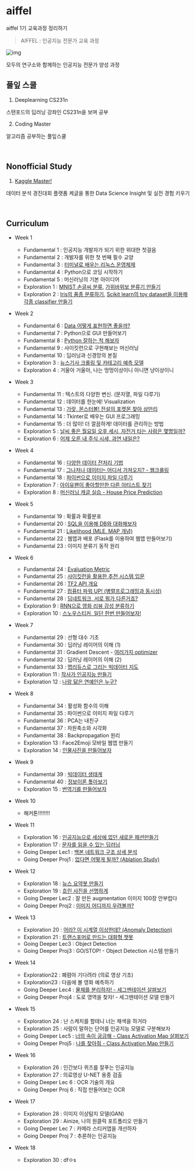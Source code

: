 # aiffel
aiffel 1기 교육과정 정리하기

> AIFFEL : 인공지능 전문가 교육 과정

![img](asset/aiffel.png)


모두의 연구소와 함께하는 인공지능 전문가 양성 과정




## 풀잎 스쿨

1. Deeplearning CS231n

스탠포드의 딥러닝 강좌인 CS231n을 보며 공부

2. Coding Master

알고리즘 공부하는 풀잎스쿨

<br/>


## Nonofficial Study

1. [Kaggle Master!](./kaggle_study/README.md)

데이터 분석 경진대회 플랫폼 케글을 통한 Data Science Insight 및 실전 경험 키우기



<br/>


## Curriculum 

- Week 1
    - Fundamental 1 : 인공지능 개발자가 되기 위한 위대한 첫걸음
    - Fundamental 2 : 개발자를 위한 첫 번째 필수 교양
    - Fundamental 3 : [터미널로 배우는 리눅스 운영체제](./Week1/Fundamental34.md)
    - Fundamental 4 : Python으로 코딩 시작하기
    - Fundamental 5 : 머신러닝의 기본 아이디어
    - Exploration 1 : [MNIST 손글씨 분류](./Week1/Mnist-practice.ipynb), [가위바위보 분류기 만들기](./Week1/Rock-Scissor-Paper.ipynb)
    - Exploration 2 : [Iris의 품종 분류하기](./Week1/Iris-classifier.ipynb), [Scikit learn의 toy dataset을 이용해 각종 classifier 만들기](./Week1/sklearn-toy-dataset-classifier.ipynb)

- Week 2
    - Fundamental 6 : [Data 어떻게 표현하면 좋을까?](./Week2/fundamental6.md)
    - Fundamental 7 : Python으로 GUI 만들어보기
    - Fundamental 8 : [Python 잘하는 척 해보자](./Week2/fundamental8.md)
    - Fundamental 9 : 사이킷런으로 구현해보는 머신러닝
    - Fundamental 10 : 딥러닝과 신경망의 본질
    - Exploration 3 : [뉴스기사 크롤링 및 카테고리 예측 모델](./Week2/Exploration3-NewsCrawling.ipynb)
    - Exploration 4 : 거울아 거울아, 나는 멍멍이상이니 아니면 냥이상이니

- Week 3
    - Fundamental 11 : 텍스트의 다양한 변신. (문자열, 파일 다루기)
    - Fundamental 12 : 데이터를 한눈에! Visualization
    - Fundamental 13 : [가랏, 몬스터볼! 전설의 포켓몬 찾아 삼만리](./Week3/Fundamental13-Pokemon.ipynb)
    - Fundamental 14 : Tkinter로 배우는 GUI 프로그래밍
    - Fundamental 15 : 더 많이! 더 깔끔하게! 데이터를 관리하는 방법
    - Exploration 5 : [날씨 좋은 월요일 오후 세시, 자전거 타는 사람은 몇명일까?](./Week3/Exploration5(4)-bike-regression.ipynb)
    - Exploration 6 : [어제 오른 내 주식 시세, 과연 내일은?](./Week3/Exploration6(1).ipynb)

- Week 4
    - Fundamental 16 : [다양한 데이터 전처리 기법](./Week4/Fundamental16.ipynb)
    - Fundamental 17 : [그나저나 데이터는 어디서 가져오지? - 웹크롤링](./Week4/Fundamental17.ipynb)
    - Fundamental 18 : [파이썬으로 이미지 파일 다루기](./Week4/Fundamental18.ipynb)
    - Exploration 7 : [아이유팬이 좋아할만한 다른 아티스트 찾기](./Week4/Exploration7\(1\).ipynb)
    - Exploration 8 : [머신러닝 캐글 실습 - House Price Prediction](./Week4/Exploration8\(1\).ipynb)

- Week 5
    - Fundamental 19 : 확률과 확률분포
    - Fundamental 20 : [SQL을 이용해 DB와 대화해보자](./Week5/Fundamental20.ipynb)
    - Fundamental 21 : [Likelihood (MLE. MAP 개념)](./Week5/Fundamental21.ipynb)
    - Fundamental 22 : 웹앱과 배포 (Flask를 이용하여 웹앱 만들어보기)
    - Fundamental 23 : 이미지 분류기 동작 원리

- Week 6
    - Fundamental 24 : [Evaluation Metric](./Week6/Fundamental24.ipynb)
    - Fundamental 25 : [사이킷런을 활용한 추천 시스템 입문](./Week6/Fundamental25.ipynb)
    - Fundamental 26 : [TF2 API 개요](./Week6/Fundamental26.ipynb)
    - Fundamental 27 : [컴퓨터 파워 UP! (병렬프로그래밍과 동시성)](./Week6/Fundamental27.ipynb)
    - Fundamental 28 : [딥네트워크, 서로 뭐가 다른거죠?](./Week6/Fundamental28.ipynb)
    - Exploration 9 : [RNN으로 영화 리뷰 감성 분류하기](./Week6/Exploration9\(1\).ipynb)
    - Exploration 10 : [스노우스티커, 일단 한번 만들어보자!](./Week6/Exploration10\(1\).ipynb)

- Week 7
    - Fundamental 29 : 선형 대수 기초
    - Fundamental 30 : 딥러닝 레이어의 이해 (1)
    - Fundamental 31 : Gradient Descent - [여러가지 optimizer](./Week7/Fundamental31.md)
    - Fundamental 32 : 딥러닝 레이어의 이해 (2)
    - Fundamental 33 : [맵리듀스로 그리는 빅데이터 지도](./Week7/Fundamental33.ipynb)
    - Exploration 11 : [작사가 인공지능 만들기](./Week7/Exploration11\(1\).ipynb)
    - Exploration 12 : [나랑 닮은 연예인은 누구?](./Week7/Exploration12\(2\).ipynb)

- Week 8
    - Fundamental 34 : 활성화 함수의 이해
    - Fundamental 35 : 파이썬으로 이미지 파일 다루기
    - Fundamental 36 : PCA는 내친구
    - Fundamental 37 : 차원축소와 시각화
    - Fundamental 38 : Backpropagation 원리
    - Exploration 13 : Face2Emoji 모바일 웹앱 만들기
    - Exploration 14 : [인물사진을 만들어보자](./Week8/Exploration14\(1\).ipynb)

- Week 9
    - Fundamental 39 : [빅데이터 생태계](./Week8/Fundamental39\(4\).ipynb)
    - Fundamental 40 : [정보이론 톺아보기](./Week9/Fundamental40.ipynb)
    - Exploration 15 : [번역기를 만들어보자](./Week9/Exploration15\(1\).ipynb)

- Week 10
    - 해커톤!!!!!!!!

- Week 11
    - Exploration 16 : [인공지능으로 세상에 없던 새로운 패션만들기](./Week10/Exploration16\(2\).ipynb)
    - Exploration 17 : [문자를 읽을 수 있는 딥러닝](./Week10/Exploration17\(1\).ipynb)
    - Going Deeper Lec1 : [백본 네트워크 구조 상세 분석](./Week10/GoingDeeper1Lec.md)
    - Going Deeper Proj1 : [없다면 어떻게 될까? (Ablation Study)](./Week10/GoingDeeper1proj.ipynb)

- Week 12
    - Exploration 18 : [뉴스 요약봇 만들기](./Week11/Exploration18\(1\).ipynb)
    - Exploration 19 : [흐린 사진을 선명하게](./Week11/Exploration19\(1\).ipynb)
    - Going Deeper Lec2 : 잘 만든 augmentation 이미지 100장 안부럽다
    - Going Deeper Proj2 : [이미지 어디까지 우려볼까?](./Week11/GoingDeeper2proj\(1\).ipynb)

- Week 13
    - Exploration 20 : [어라? 이 시계열 이상한데? (Anomaly Detection)](./Week12/Exploration20\(2\).ipynb)
    - Exploration 21 : [트랜스포머로 만드는 대화형 챗봇](./Week12/Exploration21\(2\).ipynb)
    - Going Deeper Lec3 : Object Detection
    - Going Deeper Proj3 : GO/STOP! - Object Detection 시스템 만들기

- Week 14
    - Exploration22 : 폐렴아 기다려라 (의료 영상 기초)
    - Exploration23 : 다음에 볼 영화 예측하기
    - Going Deeper Lec4 : [물체를 분리하자! - 세그멘테이션 살펴보기](./Week13/GoingDeeper4Lec.md)
    - Going Deeper Proj4 : 도로 영역을 찾자! - 세그멘테이션 모델 만들기

- Week 15
    - Exploration 24 : 난 스케치를 할테니 너는 채색을 하거라
    - Exploration 25 : 사람이 말하는 단어를 인공지능 모델로 구분해보자
    - Going Deeper Lec5 : [너의 속이 궁금해 - Class Activation Map 살펴보기](./Week15/GoingDeeper5Lec.md)
    - Going Deeper Proj5 : [나를 찾아줘 - Class Activation Map 만들기](./Week15/GoingDeeper5proj\(2\).ipynb)

- Week 16
    - Exploration 26 : 인간보다 퀴즈를 잘푸는 인공지능
    - Exploration 27 : 의료영상 U-NET 용종 검출
    - Going Deeper Lec 6 : OCR 기술의 개요
    - Going Deeper Proj 6 : 직접 만들어보는 OCR

- Week 17
    - Exploration 28 : 이미지 이상탐지 모델(GAN)
    - Exploration 29 : Ainize, 나의 원클릭 포트폴리오 만들기
    - Going Deeper Lec 7 : 카메라 스티커앱을 개선하자
    - Going Deeper Proj 7 : 추론하는 인공지능

- Week 18
    - Exploration 30 : dfㅇs